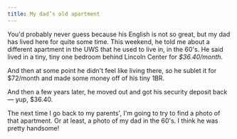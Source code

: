 ```yaml
---
title: My dad’s old apartment
---
```


You'd probably never guess because his English is not so great, but my dad has lived here for quite some time. This weekend, he told me about a different apartment in the UWS that he used to live in, in the 60's. He said lived in a tiny, tiny one bedroom behind Lincoln Center for *$36.40/month*. 

And then at some point he didn't feel like living there, so he sublet it for $72/month and made some money off of his tiny 1BR. 

And then a few years later, he moved out and got his security deposit back — yup, $36.40.

The next time I go back to my parents', I'm going to try to find a photo of that apartment. Or at least, a photo of my dad in the 60's. I think he was pretty handsome!
